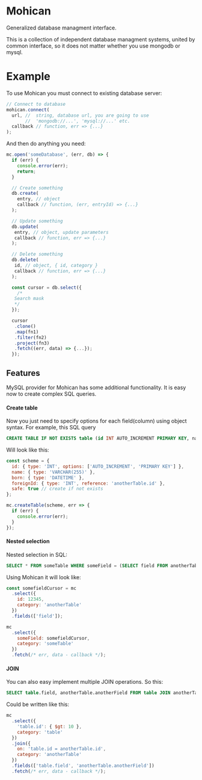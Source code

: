 # Mohican
Generalized database managment interface.

This is a collection of independent database managment systems, united by common interface, so it does not matter whether you use mongodb or mysql.

# Example
To use Mohican you must connect to existing database server:
```javascript
// Connect to database
mohican.connect(
  url, //  string, database url, you are going to use
       //  'mongodb://...', 'mysql://...' etc.
  callback // function, err => {...}
);
```

And then do anything you need:
```javascript
mc.open('someDatabase', (err, db) => {
  if (err) {
    console.error(err);
    return;
  }

  // Create something
  db.create(
    entry, // object
    callback // function, (err, entryId) => {...}
  );

  // Update something
  db.update(
   entry, // object, update parameters
   callback // function, err => {...}
  );

  // Delete something
  db.delete(
   id, // object, { id, category }
   callback // function, err => {...}
  );

  const cursor = db.select({
    /*
   Search mask
   */
  });

  cursor
   .clone()
   .map(fn1)
   .filter(fn2)
   .project(fn3)
   .fetch((err, data) => {...});
  });
```

## Features
MySQL provider for Mohican has some additional functionality. It is easy now to create complex SQL queries.

#### Create table
Now you just need to specify options for each field(column) using object syntax. For example, this SQL query
```sql
CREATE TABLE IF NOT EXISTS table (id INT AUTO_INCREMENT PRIMARY KEY, name VARCHAR(255), born DATETIME, foreignId INT, FOREIGN KEY(foreignId) REFERENCES anotherTable(id))
```
Will look like this:
```javascript
const scheme = {
  id: { type: 'INT', options: ['AUTO_INCREMENT', 'PRIMARY KEY'] },
  name: { type: 'VARCHAR(255)' },
  born: { type: 'DATETIME' },
  foreignId: { type: 'INT', reference: 'anotherTable.id' },
  safe: true // create if not exists
};

mc.createTable(scheme, err => {
  if (err) {
    console.error(err);
  }
});
```

#### Nested selection
Nested selection in SQL:
```sql
SELECT * FROM someTable WHERE someField = (SELECT field FROM anotherTable WHERE id = 12345);
```
Using Mohican it will look like:
```javascript
const somefieldCursor = mc
  .select({
    id: 12345,
    category: 'anotherTable'
  })
  .fields(['field']);

mc
  .select({
    someField: somefieldCursor,
    category: 'someTable'
  })
  .fetch(/* err, data - callback */);
```

#### JOIN
You can also easy implement multiple JOIN operations. So this:
```sql
SELECT table.field, anotherTable.anotherField FROM table JOIN anotherTable ON table.id = anotherTable.id WHERE table.id > 10
```
Could be written like this:
```javascript
mc
  .select({
    'table.id': { $gt: 10 },
    category: 'table'
  })
  .join({
    on: 'table.id = anotherTable.id',
    category: 'anotherTable'
  })
  .fields(['table.field', 'anotherTable.anotherField'])
  .fetch(/* err, data - callback */);
```
